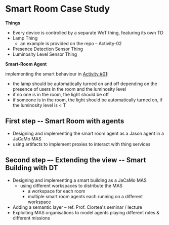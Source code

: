 # Smart Room Case Study

**Things**
- Every device is controlled by a separate WoT thing, featuring its own TD
- Lamp Thing
    - an example is provided on the repo – Activity-02
- Presence Detection Sensor Thing
- Luminosity Level Sensor Thing

**Smart-Room Agent**

implementing the smart behaviour in [Activity #01](https://github.com/yan-elena/pc-2022/tree/master/Activity-02):
- the lamp should be automatically turned on and off depending on the presence of
users in the room and the luminosity level
- if no one is in the room, the light should be off
- if someone is in the room, the light should be automatically turned on, if
the luminosity level is < T


## First step -- Smart Room with agents

- Designing and implementing the smart room agent as a Jason agent in a JaCaMo MAS
- using artifacts to implement proxies to interact with thing services

## Second step –- Extending the view -- Smart Building with DT
- Designing and implementing a smart building as a JaCaMo MAS
    - using different workspaces to distribute the MAS
        - a workspace for each room
        - multiple smart room agents each running on a different workspace
- Adding a semantic layer – ref. Prof. Ciortea's seminar / lecture
- Exploiting MAS organisations to model agents playing different roles & different missions
